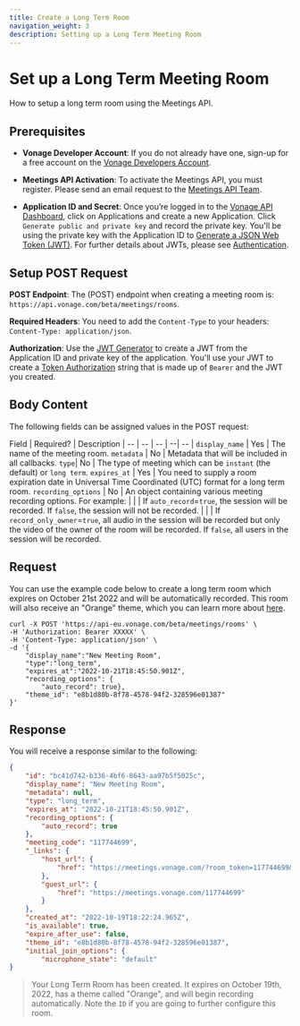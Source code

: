 ```yaml
---
title: Create a Long Term Room
navigation_weight: 3
description: Setting up a Long Term Meeting Room
---
```


# Set up a Long Term Meeting Room

How to setup a long term room using the Meetings API.

## Prerequisites

* **Vonage Developer Account**: If you do not already have one, sign-up for a free account on the [Vonage Developers Account](https://dashboard.nexmo.com/sign-up?icid=tryitfree_api-developer-adp_nexmodashbdfreetrialsignup_nav).

* **Meetings API Activation**: To activate the Meetings API, you must register. Please send an email request to the [Meetings API Team](mailto:meetings-api@vonage.com).

* **Application ID and Secret**: Once you’re logged in to the [Vonage API Dashboard](https://dashboard.nexmo.com), click on Applications and create a new Application. Click  `Generate public and private key` and record the private key. You'll be using the private key with the Application ID to [Generate a JSON Web Token (JWT)](https://developer.vonage.com/jwt). For further details about JWTs, please see [Authentication](/concepts/guides/authentication).

## Setup POST Request

**POST Endpoint**: The (POST) endpoint when creating a meeting room is: ``https://api.vonage.com/beta/meetings/rooms``.

**Required Headers**: You need to add the ``Content-Type`` to your headers: ``Content-Type: application/json``.

**Authorization**: Use the [JWT Generator](https://developer.vonage.com/jwt) to create a JWT from the Application ID and private key of the application. You'll use your JWT to create a [Token Authorization](/concepts/guides/authentication) string that is made up of ``Bearer`` and the JWT you created.

## Body Content

The following fields can be assigned values in the POST request:

Field | Required? | Description |
-- | -- | -- | --| -- |
``display_name`` | Yes | The name of the meeting room.
``metadata`` | No | Metadata that will be included in all callbacks.
``type``| No | The type of meeting which can be ``instant`` (the default) or ``long term``.
``expires_at`` | Yes | You need to supply a room expiration date in Universal Time Coordinated (UTC) format for a long term room.
``recording_options`` | No | An object containing various meeting recording options. For example:
| | | If ``auto_record``=``true``, the session will be recorded. If ``false``, the session will not be recorded.
| | | If ``record_only_owner``=``true``, all audio in the session will be recorded but only the video of the owner of the room will be recorded. If ``false``, all users in the session will be recorded.

## Request

You can use the example code below to create a long term room which expires on October 21st 2022 and will be automatically recorded. This room will also receive an "Orange" theme, which you can learn more about [here](/_documentation/en/meetings/code-snippets/theme-management.md).

``` curl
curl -X POST 'https://api-eu.vonage.com/beta/meetings/rooms' \
-H 'Authorization: Bearer XXXXX' \
-H 'Content-Type: application/json' \
-d '{
    "display_name":"New Meeting Room",
    "type":"long_term",
    "expires_at":"2022-10-21T18:45:50.901Z", 
    "recording_options": {
        "auto_record": true}, 
    "theme_id": "e8b1d80b-8f78-4578-94f2-328596e01387"
}'
```

## Response

You will receive a response similar to the following:

``` json
{
    "id": "bc41d742-b336-4bf6-8643-aa97b5f5025c",
    "display_name": "New Meeting Room",
    "metadata": null,
    "type": "long_term",
    "expires_at": "2022-10-21T18:45:50.901Z",
    "recording_options": {
        "auto_record": true
    },
    "meeting_code": "117744699",
    "_links": {
        "host_url": {
            "href": "https://meetings.vonage.com/?room_token=117744699&participant_token=eyJhbGciOiJIUzI1NiIsInR5cCI6IkpXVCIsImtpZCI6IjYyNjdkNGE5LTlmMTctNGVkYi05MzBmLTJlY2FmMThjODdjOSJ9.eyJwYXJ0aWNpcGFudElkIjoiZmVlNDVmMDItMDhmOC00ZTdmLWE1MjAtZmYwYjYyZGI2NWM3IiwiaWF0IjoxNjM0NjY3NzQ1fQ.CDHtC3nW2B_jIXhfRTPzznH1j7kzcH3-gbL5h9bxIEE"
        },
        "guest_url": {
            "href": "https://meetings.vonage.com/117744699"
        }
    },
    "created_at": "2022-10-19T18:22:24.965Z",
    "is_available": true,
    "expire_after_use": false,
    "theme_id": "e8b1d80b-8f78-4578-94f2-328596e01387",
    "initial_join_options": {
        "microphone_state": "default"
}
```

> Your Long Term Room has been created. It expires on October 19th, 2022, has a theme called "Orange", and will begin recording automatically. Note the ``ID`` if you are going to further configure this room.

